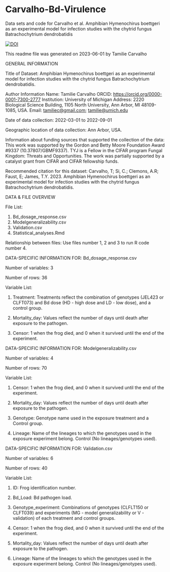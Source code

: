 # Carvalho-Bd-Virulence
Data sets and code for Carvalho et al. Amphibian Hymenochirus boettgeri as an experimental model for infection studies with the chytrid fungus Batrachochytrium dendrobatidis

[![DOI](https://zenodo.org/badge/703987640.svg)](https://zenodo.org/badge/latestdoi/703987640)

This readme file was generated on 2023-06-01 by Tamilie Carvalho

GENERAL INFORMATION

Title of Dataset: Amphibian Hymenochirus boettgeri as an experimental model for infection studies with the chytrid fungus Batrachochytrium dendrobatidis.

Author Information
Name: Tamilie Carvalho
ORCID: https://orcid.org/0000-0001-7300-2777
Institution: University of Michigan
Address: 2220 Biological Science Building, 1105 North University, Ann Arbor, MI 48109-1085, USA.
Email: tamiliec@gmail.com; tamilie@umich.edu


Date of data collection: 2022-03-01 to 2022-09-01 

Geographic location of data collection: Ann Arbor, USA. 

Information about funding sources that supported the collection of the data: This work was supported by the Gordon and Betty Moore Foundation Award #9337 (10.37807/GBMF9337). TYJ is a Fellow in the CIFAR program Fungal Kingdom: Threats and Opportunities. The work was partially supported by a catalyst grant from CIFAR and CIFAR fellowship funds. 

Recommended citation for this dataset: Carvalho, T; Si, C.; Clemons, A.R; Faust, E; James, T.Y. 2023. Amphibian Hymenochirus boettgeri as an experimental model for infection studies with the chytrid fungus Batrachochytrium dendrobatidis.


DATA & FILE OVERVIEW

File List: 
1. Bd_dosage_response.csv
2. Modelgeneralizability.csv
3. Validation.csv
4. Statistical_analyses.Rmd
   

Relationship between files: 
Use files number 1, 2 and 3 to run R code number 4.


DATA-SPECIFIC INFORMATION FOR: Bd_dosage_response.csv

Number of variables: 3

Number of rows: 36

Variable List:
1. Treatment: Treatments reflect the combination of genotypes (JEL423 or CLFT073) and Bd dose (HD - high dose and LD - low dose), and a control group.

2. Mortality_day: Values reflect the number of days until death after exposure to the pathogen.

3. Censor: 1 when the frog died, and 0 when it survived until the end of the experiment.


DATA-SPECIFIC INFORMATION FOR: Modelgeneralizability.csv

Number of variables: 4

Number of rows: 70

Variable List:
1. Censor: 1 when the frog died, and 0 when it survived until the end of the experiment. 

2. Mortality_day: Values reflect the number of days until death after exposure to the pathogen.

3. Genotype: Genotype name used in the exposure treatment and a Control group.

4. Lineage: Name of the lineages to which the genotypes used in the exposure experiment belong. Control (No lineages/genotypes used).



DATA-SPECIFIC INFORMATION FOR: Validation.csv

Number of variables: 6

Number of rows: 40

Variable List: 
1. ID: Frog identification number.

2. Bd_Load: Bd pathogen load.

3. Genotype_experiment: Combinations of genotypes (CLFLT150 or CLFT039) and experiments (MG - model generalizability or V - validation) of each treatment and control groups.

4. Censor: 1 when the frog died, and 0 when it survived until the end of the experiment. 

5. Mortality_day: Values reflect the number of days until death after exposure to the pathogen.

6. Lineage: Name of the lineages to which the genotypes used in the exposure experiment belong. Control (No lineages/genotypes used).

